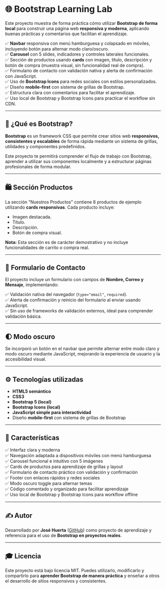 # 🌐 Bootstrap Learning Lab

Este proyecto muestra de forma práctica cómo utilizar **Bootstrap de forma local** para construir una página web **responsiva y moderna**, aplicando buenas prácticas y comentarios que facilitan el aprendizaje.

✅ **Navbar** responsiva con menú hamburguesa y colapsado en móviles, incluyendo botón para alternar modo claro/oscuro.  
✅ **Carousel** con 5 slides, indicadores y controles laterales funcionales.  
✅ Sección de productos usando **cards** con imagen, título, descripción y botón de compra (muestra visual, sin funcionalidad real de compra).  
✅ Formulario de contacto con validación nativa y alerta de confirmación con JavaScript.  
✅ Uso de **Bootstrap Icons** para redes sociales con estilos personalizados.  
✅ Diseño **mobile-first** con sistema de grillas de Bootstrap.  
✅ Estructura clara con comentarios para facilitar el aprendizaje.  
✅ Uso local de Bootstrap y Bootstrap Icons para practicar el workflow sin CDN.

---

## 🎯 ¿Qué es Bootstrap?

**Bootstrap** es un framework CSS que permite crear sitios web **responsivos, consistentes y escalables** de forma rápida mediante un sistema de grillas, utilidades y componentes predefinidos.

Este proyecto te permitirá comprender el flujo de trabajo con Bootstrap, aprender a utilizar sus componentes localmente y a estructurar páginas profesionales de forma modular.

---

## 🛍️ Sección Productos

La sección "Nuestros Productos" contiene 8 productos de ejemplo utilizando **cards responsivas**. Cada producto incluye:

- Imagen destacada.  
- Título.  
- Descripción.  
- Botón de compra visual.

**Nota:** Esta sección es de carácter demostrativo y no incluye funcionalidades de carrito o compra real.

---

## 📩 Formulario de Contacto

El proyecto incluye un formulario con campos de **Nombre, Correo y Mensaje**, implementando:

✅ Validación nativa del navegador (`type="email"`, `required`).  
✅ Alerta de confirmación y reinicio del formulario al enviar usando JavaScript.  
✅ Sin uso de frameworks de validación externos, ideal para comprender validación básica.

---

## 🌓 Modo oscuro

Se incorporó un botón en el navbar que permite alternar entre modo claro y modo oscuro mediante JavaScript, mejorando la experiencia de usuario y la accesibilidad visual.

---

## ⚙️ Tecnologías utilizadas

- **HTML5 semántico**  
- **CSS3**  
- **Bootstrap 5 (local)**  
- **Bootstrap Icons (local)**  
- **JavaScript simple para interactividad**  
- Diseño **mobile-first** con sistema de grillas de Bootstrap  

---

## 🚀 Características

✅ Interfaz clara y moderna  
✅ Navegación adaptada a dispositivos móviles con menú hamburguesa  
✅ Carousel funcional e intuitivo con 5 imágenes  
✅ Cards de productos para aprendizaje de grillas y layout  
✅ Formulario de contacto práctico con validación y confirmación  
✅ Footer con enlaces rápidos y redes sociales  
✅ Modo oscuro toggle para alternar temas  
✅ Código comentado y organizado para facilitar aprendizaje  
✅ Uso local de Bootstrap y Bootstrap Icons para workflow offline  

---

## ✍️ Autor

Desarrollado por **José Huerta** ([GitHub](https://github.com/josemhuertab)) como proyecto de aprendizaje y referencia para el uso de **Bootstrap en proyectos reales**.

---

## 🎓 Licencia

Este proyecto está bajo licencia MIT. Puedes utilizarlo, modificarlo y compartirlo para **aprender Bootstrap de manera práctica** y enseñar a otros el desarrollo de sitios responsivos y consistentes.
